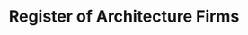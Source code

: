 ---
layout: datagovsg-search
title: Register of Architecture Firms
permalink: /find-architects/register-of-architecture-firms/
breadcrumb: Register of Architecture Firms
collection_name: find-architects
datagovsg-id: 18a5ef70-dc13-4249-a8d1-b34823fec471
---